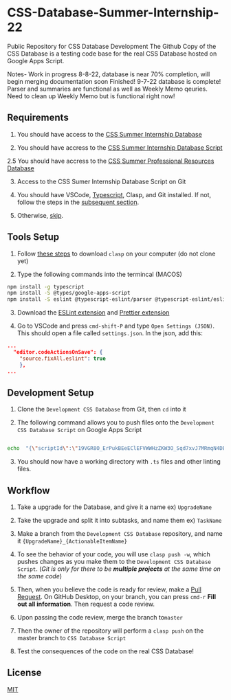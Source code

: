 # CSS-Database-Summer-Internship-22
Public Repository for CSS Database Development
The Github Copy of the CSS Database is a testing code base for the real CSS Database hosted on Google Apps Script.

Notes- 
Work in progress 8-8-22,
database is near 70% completion, will begin merging documentation soon
Finished! 9-7-22
database is complete! Parser and summaries are functional as well as Weekly Memo qeuries.
Need to clean up Weekly Memo but is functional right now!


## Requirements

1. You should have access to the [CSS Summer Internship Database](https://docs.google.com/spreadsheets/d/1Urx86Jjewe84lbw9ev44Plo6WWFcsxpU2sjBTzKxn1c/edit?usp=sharing)

2. You should have accress to the [CSS Summer Internship Database Script](https://docs.google.com/spreadsheets/d/1Urx86Jjewe84lbw9ev44Plo6WWFcsxpU2sjBTzKxn1c/edit?usp=sharing)

2.5  You should have accress to the [CSS Summer Professional Resources Database](https://docs.google.com/spreadsheets/d/1k40aol-a1_iJxkJW8Wcb41tijvK63XSadimy5CVV098/edit?usp=sharing)

3. Access to the CSS Sumer Internship Database Script on Git

4. You should have VSCode, [Typescript](https://www.typescriptlang.org/docs/handbook/basic-types.html), Clasp, and Git installed. If not, follow the steps in the [subsequent section](#tools-setup).

5. Otherwise, [skip](#development-setup).

## Tools Setup

1. Follow [these steps](https://developers.google.com/apps-script/guides/clasp) to download `clasp` on your computer (do not clone yet)

2. Type the following commands into the termincal (MACOS)

```bash
npm install -g typescript
npm install -S @types/google-apps-script
npm install -S eslint @typescript-eslint/parser @typescript-eslint/eslint-plugin eslint-config-prettier
```

3. Download the [ESLint extension](https://marketplace.visualstudio.com/items?itemName=dbaeumer.vscode-eslint) and [Prettier extension](https://marketplace.visualstudio.com/items?itemName=esbenp.prettier-vscode)

4. Go to VSCode and press `cmd-shift-P` and type `Open Settings (JSON)`. This should open a file called `settings.json`. In the json, add this:

```json
...
  "editor.codeActionsOnSave": {
	"source.fixAll.eslint": true
	},
...
```


## Development Setup

1. Clone the `Development CSS Database` from Git, then `cd` into it

2. The following command allows you to push files onto the `Development CSS Database Script` on Google Apps Script

```bash

echo  "{\"scriptId\":\"19VGR8O_ErPukBEeEClEFVWWHzZKW3O_Sqd7xvJ7MRmqN4DEqgiB_bTAl\"}" > .clasp.json

```

3. You should now have a working directory with `.ts` files and other linting files.


## Workflow

1. Take a upgrade for the Database, and give it a name ex) `UpgradeName`

2. Take the upgrade and split it into subtasks, and name them ex) `TaskName`

3. Make a branch from the `Development CSS Database` repository, and name it `{UpgradeName}_{ActionableItemName}`

4. To see the behavior of your code, you will use `clasp push -w`, which pushes changes as you make them to the `Development CSS Database Script`. (*Git is only for there to be **multiple projects** at the same time on the same code*)

5. Then, when you believe the code is ready for review, make a [Pull Request](https://docs.github.com/en/github/collaborating-with-issues-and-pull-requests/creating-a-pull-request). On GitHub Desktop, on your branch, you can press `cmd-r`  **Fill out all information**. Then request a code review.
6. Upon passing the code review, merge the branch to`master`
7. Then the owner of the repository will perform a `clasp push` on the master branch to `CSS Database Script`
8. Test the consequences of the code on the real CSS Database!

## License

[MIT](https://choosealicense.com/licenses/mit/)
